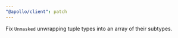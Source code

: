 ```yaml
---
"@apollo/client": patch
---
```


Fix `Unmasked` unwrapping tuple types into an array of their subtypes.
